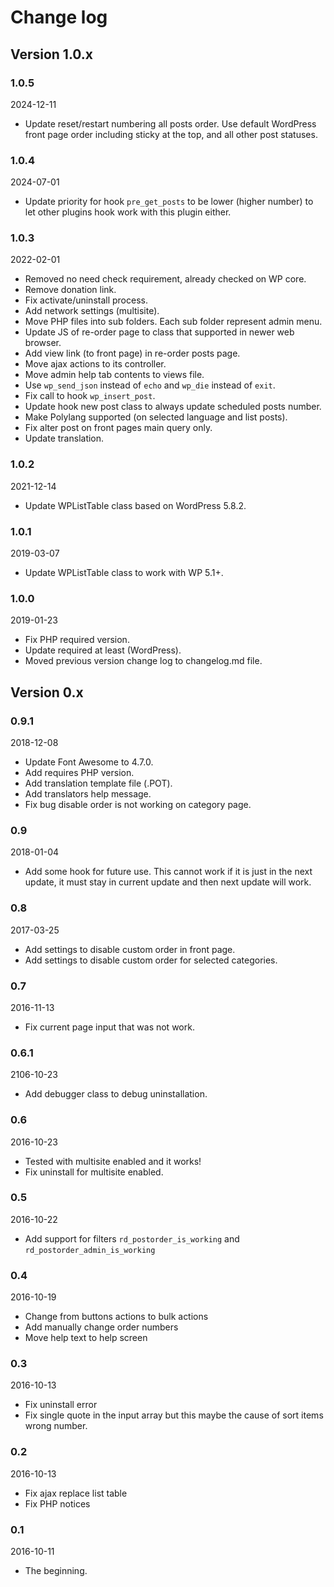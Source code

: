 # Change log

## Version 1.0.x

### 1.0.5
2024-12-11

* Update reset/restart numbering all posts order.
    Use default WordPress front page order including sticky at the top, and all other post statuses.

### 1.0.4
2024-07-01

* Update priority for hook `pre_get_posts` to be lower (higher number) to let other plugins hook work with this plugin either.

### 1.0.3
2022-02-01

* Removed no need check requirement, already checked on WP core.
* Remove donation link.
* Fix activate/uninstall process.
* Add network settings (multisite).
* Move PHP files into sub folders. Each sub folder represent admin menu.
* Update JS of re-order page to class that supported in newer web browser.
* Add view link (to front page) in re-order posts page.
* Move ajax actions to its controller.
* Move admin help tab contents to views file.
* Use `wp_send_json` instead of `echo` and `wp_die` instead of `exit`.
* Fix call to hook `wp_insert_post`.
* Update hook new post class to always update scheduled posts number.
* Make Polylang supported (on selected language and list posts).
* Fix alter post on front pages main query only.
* Update translation.

### 1.0.2
2021-12-14

* Update WPListTable class based on WordPress 5.8.2.

### 1.0.1
2019-03-07

* Update WPListTable class to work with WP 5.1+.

### 1.0.0
2019-01-23

* Fix PHP required version.
* Update required at least (WordPress).
* Moved previous version change log to changelog.md file.

## Version 0.x

### 0.9.1
2018-12-08

* Update Font Awesome to 4.7.0.
* Add requires PHP version.
* Add translation template file (.POT).
* Add translators help message.
* Fix bug disable order is not working on category page.

### 0.9
2018-01-04

* Add some hook for future use. This cannot work if it is just in the next update, it must stay in current update and then next update will work.

### 0.8
2017-03-25

* Add settings to disable custom order in front page.
* Add settings to disable custom order for selected categories.

### 0.7
2016-11-13

* Fix current page input that was not work.

### 0.6.1
2106-10-23

* Add debugger class to debug uninstallation.

### 0.6
2016-10-23

* Tested with multisite enabled and it works!
* Fix uninstall for multisite enabled.

### 0.5
2016-10-22

* Add support for filters `rd_postorder_is_working` and `rd_postorder_admin_is_working`

### 0.4
2016-10-19

* Change from buttons actions to bulk actions
* Add manually change order numbers
* Move help text to help screen

### 0.3
2016-10-13

* Fix uninstall error
* Fix single quote in the input array but this maybe the cause of sort items wrong number.

### 0.2
2016-10-13

* Fix ajax replace list table
* Fix PHP notices

### 0.1
2016-10-11

* The beginning.